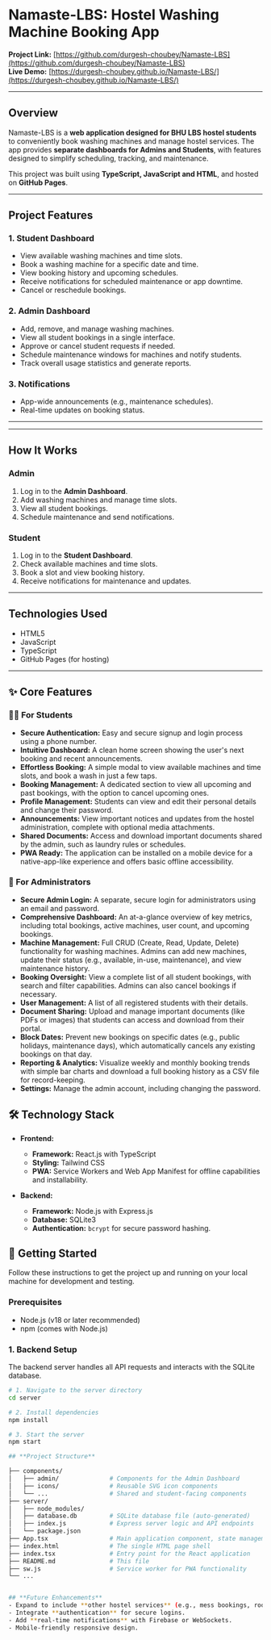 # Namaste-LBS: Hostel Washing Machine Booking App

**Project Link:** [https://github.com/durgesh-choubey/Namaste-LBS](https://github.com/durgesh-choubey/Namaste-LBS)  
**Live Demo:** [https://durgesh-choubey.github.io/Namaste-LBS/](https://durgesh-choubey.github.io/Namaste-LBS/)

---

## **Overview**

Namaste-LBS is a **web application designed for BHU LBS hostel students** to conveniently book washing machines and manage hostel services. The app provides **separate dashboards for Admins and Students**, with features designed to simplify scheduling, tracking, and maintenance.

This project was built using **TypeScript, JavaScript and HTML**, and hosted on **GitHub Pages**.

---

## **Project Features**

### **1. Student Dashboard**
- View available washing machines and time slots.  
- Book a washing machine for a specific date and time.  
- View booking history and upcoming schedules.  
- Receive notifications for scheduled maintenance or app downtime.  
- Cancel or reschedule bookings.  

### **2. Admin Dashboard**
- Add, remove, and manage washing machines.  
- View all student bookings in a single interface.  
- Approve or cancel student requests if needed.  
- Schedule maintenance windows for machines and notify students.  
- Track overall usage statistics and generate reports.  

### **3. Notifications**
- App-wide announcements (e.g., maintenance schedules).  
- Real-time updates on booking status.  

---


---

## **How It Works**

### **Admin**
1. Log in to the **Admin Dashboard**.  
2. Add washing machines and manage time slots.  
3. View all student bookings.  
4. Schedule maintenance and send notifications.

### **Student**
1. Log in to the **Student Dashboard**.  
2. Check available machines and time slots.  
3. Book a slot and view booking history.  
4. Receive notifications for maintenance and updates.

---

## **Technologies Used**
- HTML5 
- JavaScript
- TypeScript
- GitHub Pages (for hosting)  

---

## ✨ Core Features

### 👨‍🎓 For Students

*   **Secure Authentication:** Easy and secure signup and login process using a phone number.
*   **Intuitive Dashboard:** A clean home screen showing the user's next booking and recent announcements.
*   **Effortless Booking:** A simple modal to view available machines and time slots, and book a wash in just a few taps.
*   **Booking Management:** A dedicated section to view all upcoming and past bookings, with the option to cancel upcoming ones.
*   **Profile Management:** Students can view and edit their personal details and change their password.
*   **Announcements:** View important notices and updates from the hostel administration, complete with optional media attachments.
*   **Shared Documents:** Access and download important documents shared by the admin, such as laundry rules or schedules.
*   **PWA Ready:** The application can be installed on a mobile device for a native-app-like experience and offers basic offline accessibility.

### 🔑 For Administrators

*   **Secure Admin Login:** A separate, secure login for administrators using an email and password.
*   **Comprehensive Dashboard:** An at-a-glance overview of key metrics, including total bookings, active machines, user count, and upcoming bookings.
*   **Machine Management:** Full CRUD (Create, Read, Update, Delete) functionality for washing machines. Admins can add new machines, update their status (e.g., available, in-use, maintenance), and view maintenance history.
*   **Booking Oversight:** View a complete list of all student bookings, with search and filter capabilities. Admins can also cancel bookings if necessary.
*   **User Management:** A list of all registered students with their details.
*   **Document Sharing:** Upload and manage important documents (like PDFs or images) that students can access and download from their portal.
*   **Block Dates:** Prevent new bookings on specific dates (e.g., public holidays, maintenance days), which automatically cancels any existing bookings on that day.
*   **Reporting & Analytics:** Visualize weekly and monthly booking trends with simple bar charts and download a full booking history as a CSV file for record-keeping.
*   **Settings:** Manage the admin account, including changing the password.

## 🛠️ Technology Stack

*   **Frontend:**
    *   **Framework:** React.js with TypeScript
    *   **Styling:** Tailwind CSS
    *   **PWA:** Service Workers and Web App Manifest for offline capabilities and installability.

*   **Backend:**
    *   **Framework:** Node.js with Express.js
    *   **Database:** SQLite3
    *   **Authentication:** `bcrypt` for secure password hashing.

## 🚀 Getting Started

Follow these instructions to get the project up and running on your local machine for development and testing.

### Prerequisites

*   Node.js (v18 or later recommended)
*   npm (comes with Node.js)

### 1. Backend Setup

The backend server handles all API requests and interacts with the SQLite database.

```bash
# 1. Navigate to the server directory
cd server

# 2. Install dependencies
npm install

# 3. Start the server
npm start

## **Project Structure**

├── components/
│   ├── admin/              # Components for the Admin Dashboard
│   ├── icons/              # Reusable SVG icon components
│   └── ...                 # Shared and student-facing components
├── server/
│   ├── node_modules/
│   ├── database.db         # SQLite database file (auto-generated)
│   ├── index.js            # Express server logic and API endpoints
│   └── package.json
├── App.tsx                 # Main application component, state management, routing
├── index.html              # The single HTML page shell
├── index.tsx               # Entry point for the React application
├── README.md               # This file
├── sw.js                   # Service worker for PWA functionality
└── ...


## **Future Enhancements**
- Expand to include **other hostel services** (e.g., mess bookings, room maintenance).  
- Integrate **authentication** for secure logins.  
- Add **real-time notifications** with Firebase or WebSockets.  
- Mobile-friendly responsive design.


